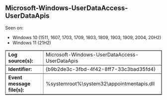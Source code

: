 ## Microsoft-Windows-UserDataAccess-UserDataApis

Seen on:
* Windows 10 (1511, 1607, 1703, 1709, 1803, 1809, 1903, 1909, 2004, 20H2)
* Windows 11 (21H2)

<table border="1" class="docutils">
  <tbody>
    <tr>
      <td><b>Log source(s):</b></td>
      <td>Microsoft-Windows-UserDataAccess-UserDataApis</td>
    </tr>
    <tr>
      <td><b>Identifier:</b></td>
      <td>{b9b2de3c-3fbd-4f42-8ff7-33c3bad35fd4}</td>
    </tr>
    <tr>
      <td><b>Event message file(s):</b></td>
      <td>%systemroot%\system32\appointmentapis.dll</td>
    </tr>
  </tbody>
</table>

&nbsp;

